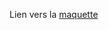 Lien vers la [maquette](https://laurecohen70464.invisionapp.com/freehand/nvidia-crossbrowser-maBzC0wcM)
